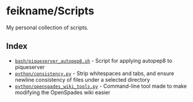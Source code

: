 # feikname/Scripts
My personal collection of scripts.

## Index
 * [`bash/piqueserver_autopep8.sh`](bash/piqueserver_autopep8.sh) - Script for applying autopep8 to piqueserver
 * [`python/consistency.py`](python/consistency.py) - Strip whitespaces and tabs, and ensure newline consistency of files under a selected directory
 * [`python/openspades_wiki_tools.py`](python/openspades_wiki_tools.py) - Command-line tool made to make modifying the OpenSpades wiki easier
